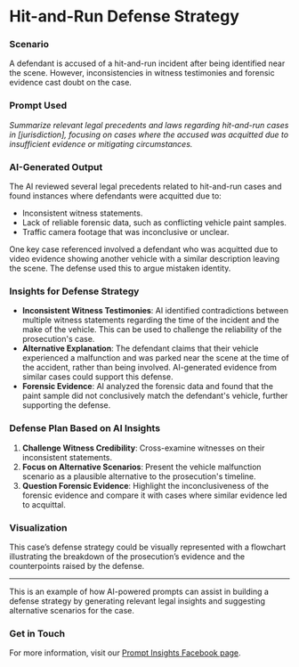 # Hit-and-Run Defense Strategy

### Scenario
A defendant is accused of a hit-and-run incident after being identified near the scene. However, inconsistencies in witness testimonies and forensic evidence cast doubt on the case.

### Prompt Used
*Summarize relevant legal precedents and laws regarding hit-and-run cases in [jurisdiction], focusing on cases where the accused was acquitted due to insufficient evidence or mitigating circumstances.*

### AI-Generated Output
The AI reviewed several legal precedents related to hit-and-run cases and found instances where defendants were acquitted due to:
- Inconsistent witness statements.
- Lack of reliable forensic data, such as conflicting vehicle paint samples.
- Traffic camera footage that was inconclusive or unclear.

One key case referenced involved a defendant who was acquitted due to video evidence showing another vehicle with a similar description leaving the scene. The defense used this to argue mistaken identity.

### Insights for Defense Strategy
- **Inconsistent Witness Testimonies**: AI identified contradictions between multiple witness statements regarding the time of the incident and the make of the vehicle. This can be used to challenge the reliability of the prosecution's case.
- **Alternative Explanation**: The defendant claims that their vehicle experienced a malfunction and was parked near the scene at the time of the accident, rather than being involved. AI-generated evidence from similar cases could support this defense.
- **Forensic Evidence**: AI analyzed the forensic data and found that the paint sample did not conclusively match the defendant's vehicle, further supporting the defense.

### Defense Plan Based on AI Insights
1. **Challenge Witness Credibility**: Cross-examine witnesses on their inconsistent statements.
2. **Focus on Alternative Scenarios**: Present the vehicle malfunction scenario as a plausible alternative to the prosecution's timeline.
3. **Question Forensic Evidence**: Highlight the inconclusiveness of the forensic evidence and compare it with cases where similar evidence led to acquittal.

### Visualization
This case’s defense strategy could be visually represented with a flowchart illustrating the breakdown of the prosecution’s evidence and the counterpoints raised by the defense.

---

This is an example of how AI-powered prompts can assist in building a defense strategy by generating relevant legal insights and suggesting alternative scenarios for the case.

### Get in Touch
For more information, visit our [Prompt Insights Facebook page](https://www.facebook.com/promptinsights).

